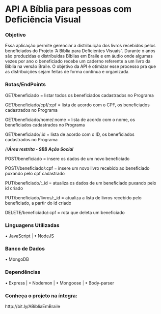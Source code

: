 # API A Bíblia para pessoas com Deficiência Visual

<h3>Objetivo</h2>
Essa aplicação permite gerenciar a distribuição dos livros recebidos pelos beneficiados do Projeto
‘A Bíblia para Deficientes Visuais”. Durante o anos são produzidas e distríbuidas Bíblias em Braile e em áudio
onde algumas vezes por ano o beneficiado recebe um caderno referente a um livro da Bíblia na versão Braile. O objetivo da API
é otimizar esse processo pra que as distribuições sejam feitas de forma contínua e organizada.

<h3>Rotas/EndPoints</h3>


GET/beneficiado = listar todos os beneficiados cadastrados no Programa

GET/beneficiado/cpf/:cpf = lista de acordo com o CPF, os beneficiados cadastrados no Programa

GET/beneficiado/nome/:nome = lista de acordo com o nome, os beneficiados cadastrados no Programa

GET/beneficiado/:id = lista de acordo com o ID, os beneficiados cadastrados no Programa


//<em><b>Área restrita - SBB Ação Social</em></b>


POST/beneficiado = insere os dados de um novo beneficiado

POST//beneficiado/:cpf = insere um novo livro recebido ao beneficiado puxando pelo cpf cadastrado


PUT/beneficiado/:_id = atualiza os dados de um beneficiado puxando pelo id criado

PUT/beneficiado/livros/:_id = atualiza a lista de livros recebido pelo beneficiado, a partir do id criado


DELETE/beneficiado/:cpf = rota que deleta um beneficiado

<h3>Linguagens Utilizadas</h3>
• JavaScript |
• NodeJS 

<h3>Banco de Dados</h3>

• MongoDB 

<h3>Dependências</h3>
• Express |
• Nodemon |
• Mongoose |
• Body-parser 

<h3> Conheça o projeto na íntegra: </h3> http://bit.ly/ABibliaEmBraile
